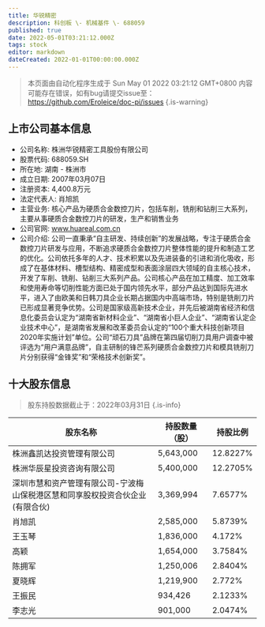 ```yaml
---
title: 华锐精密
description: 科创板 \- 机械基件 \- 688059
published: true
date: 2022-05-01T03:21:12.000Z
tags: stock
editor: markdown
dateCreated: 2022-01-01T00:00:00.000Z
---
```


> 本页面由自动化程序生成于 Sun May 01 2022 03:21:12 GMT+0800
> 内容可能存在错误，如有bug请提交issue至：https://github.com/Eroleice/doc-pi/issues
{.is-warning}

## 上市公司基本信息
- 公司名称: 株洲华锐精密工具股份有限公司
- 股票代码: 688059.SH
- 所在地: 湖南 - 株洲市
- 成立日期: 2007年03月07日
- 注册资本: 4,400.8万元
- 法定代表人: 肖旭凯
- 主营业务: 核心产品为硬质合金数控刀片，包括车削，铣削和钻削三大系列，主要从事硬质合金数控刀片的研发，生产和销售业务
- 公司官网: www.huareal.com.cn
- 公司介绍: 公司一直秉承“自主研发、持续创新”的发展战略，专注于硬质合金数控刀片研发与应用，不断追求硬质合金数控刀片整体性能的提升和制造工艺的优化。公司依托多年的人才、技术积累以及先进装备的引进和消化吸收，形成了在基体材料、槽型结构、精密成型和表面涂层四大领域的自主核心技术，开发了车削、铣削、钻削三大系列产品。公司核心产品在加工精度、加工效率和使用寿命等切削性能方面已处于国内领先水平，部分产品达到国际先进水平，进入了由欧美和日韩刀具企业长期占据国内中高端市场，特别是铣削刀片已形成显著竞争优势。公司是国家级高新技术企业，并先后被湖南省经济和信息化委员会认定为“湖南省新材料企业”、“湖南省小巨人企业”、“湖南省认定企业技术中心”，是湖南省发展和改革委员会认定的“100个重大科技创新项目2020年实施计划”单位。公司“顽石刀具”品牌在第四届切削刀具用户调查中被评选为“用户满意品牌”，自主研制的锋芒系列硬质合金数控刀片和模具铣削刀片分别获得“金锋奖”和“荣格技术创新奖”。


## 十大股东信息
> 股东持股数据截止于：2022年03月31日
{.is-info}

| 股东名称 | 持股数量（股） | 持股比例 |
| --- | --- | --- |
| 株洲鑫凯达投资管理有限公司 | 5,643,000 | 12.8227% |
| 株洲华辰星投资咨询有限公司 | 5,400,000 | 12.2705% |
| 深圳市慧和资产管理有限公司-宁波梅山保税港区慧和同享股权投资合伙企业(有限合伙) | 3,369,994 | 7.6577% |
| 肖旭凯 | 2,585,000 | 5.8739% |
| 王玉琴 | 1,836,000 | 4.172% |
| 高颖 | 1,654,000 | 3.7584% |
| 陈拥军 | 1,250,006 | 2.8404% |
| 夏晓辉 | 1,219,900 | 2.772% |
| 王振民 | 934,426 | 2.1233% |
| 李志光 | 901,000 | 2.0474% |




